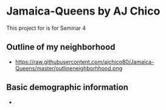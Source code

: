 # Jamaica-Queens by AJ Chico
This project for is for Seminar 4

## Outline of my neighborhood
- https://raw.githubusercontent.com/ajchico80/Jamaica-Queens/master/outlineneighborhhood.png

## Basic demographic information
- 
